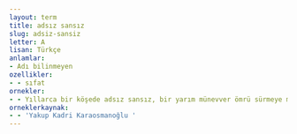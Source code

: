 ```yaml
---
layout: term
title: adsız sansız
slug: adsiz-sansiz
letter: A
lisan: Türkçe
anlamlar:
- Adı bilinmeyen
ozellikler:
- - sıfat
ornekler:
- - Yıllarca bir köşede adsız sansız, bir yarım münevver ömrü sürmeye mahkûm kalmanın acısı yüreğini hınç ve isyan ile doldurmuş.
orneklerkaynak:
- - 'Yakup Kadri Karaosmanoğlu '
---
```

